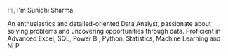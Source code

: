  Hi, I'm Sunidhi Sharma.
 
 An enthusiastics and detailed-oriented Data Analyst, passionate about solving problems and uncovering opportunities through data.
 Proficient in Advanced Excel, SQL, Power BI, Python, Statistics, Machine Learning and NLP.
